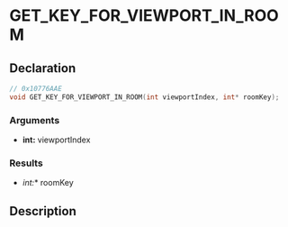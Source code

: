 # GET_KEY_FOR_VIEWPORT_IN_ROOM

## Declaration
```cpp
// 0x10776AAE
void GET_KEY_FOR_VIEWPORT_IN_ROOM(int viewportIndex, int* roomKey);
```

### Arguments
- **int:** viewportIndex

### Results
- **int*:** roomKey

## Description
